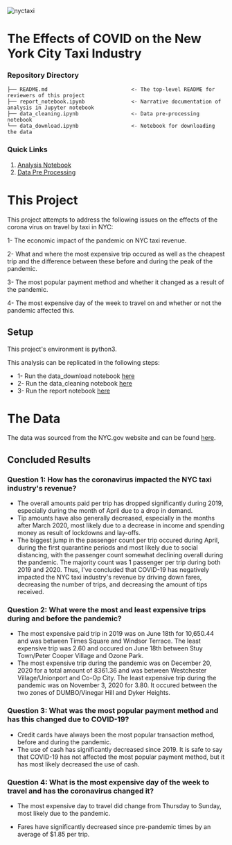![nyctaxi](https://user-images.githubusercontent.com/71333855/146815346-8096cfaf-a4bb-482f-ba34-f49b33d72aaa.jpeg)

# The Effects of COVID on the New York City Taxi Industry

### Repository Directory

```
├── README.md                           <- The top-level README for reviewers of this project
├── report_notebook.ipynb               <- Narrative documentation of analysis in Jupyter notebook
├── data_cleaning.ipynb                 <- Data pre-processing notebook
└── data_download.ipynb                 <- Notebook for downloading the data
```

### Quick Links
1. [Analysis Notebook](/report_notebook.ipynb/)
2. [Data Pre Processing](/data_cleaning.ipynb/)

# This Project

This project attempts to address the following issues on the effects of the corona virus on travel by taxi in NYC:

1- The economic impact of the pandemic on NYC taxi revenue.

2- What and where the most expensive trip occured as well as the cheapest trip and the difference between these before and during the peak of the pandemic.

3- The most popular payment method and whether it changed as a result of the pandemic.

4- The most expensive day of the week to travel on and whether or not the pandemic affected this.
## Setup

This project's environment is python3.

This analysis can be replicated in the following steps:

* 1- Run the data_download notebook [here](/data_download.ipynb/)
* 2- Run the data_cleaning notebook [here](/data_cleaning.ipynb/)
* 3- Run the report notebook [here](/report_notebook.ipynb/)

# The Data
The data was sourced from the NYC.gov website and can be found [here](https://www1.nyc.gov/site/tlc/about/tlc-trip-record-data.page).

## Concluded Results

### Question 1: How has the coronavirus impacted the NYC taxi industry's revenue?
* The overall amounts paid per trip has dropped significantly during 2019, especially during the month of April due to a drop in demand.
* Tip amounts have also generally decreased, especially in the months after March 2020, most likely due to a decrease in income and spending money as result of lockdowns and lay-offs.
* The biggest jump in the passenger count per trip occured during April, during the first quarantine periods and most likely due to social distancing, with the passenger count somewhat declining overall during the pandemic. The majority count was 1 passenger per trip during both 2019 and 2020.
Thus, I've concluded that COVID-19 has negatively impacted the NYC taxi industry's revenue by driving down fares, decreasing the number of trips, and decreasing the amount of tips received.

### Question 2: What were the most and least expensive trips during and before the pandemic?
* The most expensive paid trip in 2019 was on June 18th for 10,650.44 and was between Times Square and Windsor Terrace. The least expensive trip was 2.60 and occured on June 18th between Stuy Town/Peter Cooper Village and Ozone Park.
* The most expensive trip during the pandemic was on December 20, 2020 for a total amount of 8361.36 and was between Westchester Village/Unionport and Co-Op City. The least expensive trip during the pandemic was on November 3, 2020 for 3.80. It occured between the two zones of DUMBO/Vinegar Hill and Dyker Heights.

### Question 3: What was the most popular payment method and has this changed due to COVID-19?
* Credit cards have always been the most popular transaction method, before and during the pandemic.
* The use of cash has significantly decreased since 2019. It is safe to say that COVID-19 has not affected the most popular payment method, but it has most likely decreased the use of cash.

### Question 4: What is the most expensive day of the week to travel and has the coronavirus changed it?
* The most expensive day to travel did change from Thursday to Sunday, most likely due to the pandemic.

* Fares have significantly decreased since pre-pandemic times by an average of $1.85 per trip.

